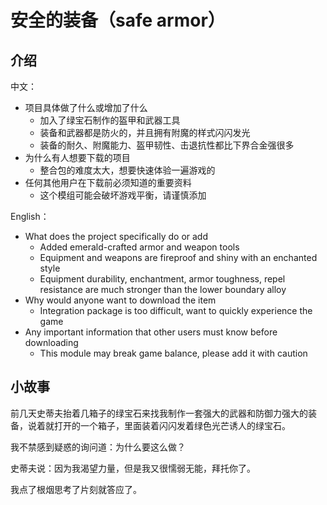 # 安全的装备（safe armor）



## 介绍

中文：

- 项目具体做了什么或增加了什么
  - 加入了绿宝石制作的盔甲和武器工具
  - 装备和武器都是防火的，并且拥有附魔的样式闪闪发光
  - 装备的耐久、附魔能力、盔甲韧性、击退抗性都比下界合金强很多
- 为什么有人想要下载的项目
  - 整合包的难度太大，想要快速体验一遍游戏的
- 任何其他用户在下载前必须知道的重要资料
  - 这个模组可能会破坏游戏平衡，请谨慎添加

English：

- What does the project specifically do or add
  - Added emerald-crafted armor and weapon tools
  - Equipment and weapons are fireproof and shiny with an enchanted style
  - Equipment durability, enchantment, armor toughness, repel resistance are much stronger than the lower boundary alloy
- Why would anyone want to download the item
  - Integration package is too difficult, want to quickly experience the game
- Any important information that other users must know before downloading
  - This module may break game balance, please add it with caution



## 小故事

前几天史蒂夫抬着几箱子的绿宝石来找我制作一套强大的武器和防御力强大的装备，说着就打开的一个箱子，里面装着闪闪发着绿色光芒诱人的绿宝石。

我不禁感到疑惑的询问道：为什么要这么做？

史蒂夫说：因为我渴望力量，但是我又很懦弱无能，拜托你了。

我点了根烟思考了片刻就答应了。



